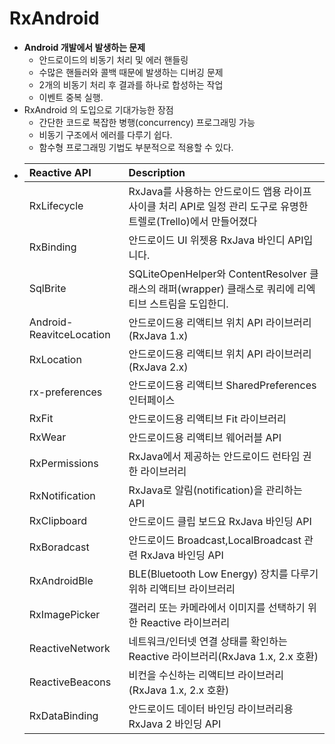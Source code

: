 RxAndroid
===
* **Android 개발에서 발생하는 문제**
  * 안드로이드의 비동기 처리 및 에러 핸들링
  * 수많은 핸들러와 콜백 때문에 발생하는 디버깅 문제
  * 2개의 비동기 처리 후 결과를 하나로 합성하는 작업
  * 이벤트 중복 실행.
* RxAndroid 의 도입으로 기대가능한 장점
  * 간단한 코드로 복잡한 병행(concurrency) 프로그래밍 가능
  * 비동기 구조에서 에러를 다루기 쉽다.
  * 함수형 프로그래밍 기법도 부분적으로 적용할 수 있다.
* |Reactive API|Description|
  |:--|:--|
  |RxLifecycle|RxJava를 사용하는 안드로이드 앱용 라이프 사이클 처리 API로 일정 관리 도구로 유명한 트렐로(Trello)에서 만들어졌다|
  |RxBinding|안드로이드 UI 위젯용 RxJava 바인디 API입니다.|
  |SqlBrite|SQLiteOpenHelper와 ContentResolver 클래스의 래퍼(wrapper) 클래스로 쿼리에 리엑티브 스트림을 도입한디.|
  |Android-ReavitceLocation|안드로이드용 리액티브 위치 API 라이브러리(RxJava 1.x)|
  |RxLocation|안드로이드용 리액티브 위치 API 라이브러리(RxJava 2.x)|
  |rx-preferences|안드로이드용 리액티브 SharedPreferences 인터페이스|
  |RxFit|안드로이드용 리액티브 Fit 라이브러리|
  |RxWear|안드로이드용 리액티브 웨어러블 API|
  |RxPermissions|RxJava에서 제공하는 안드로이드 런타임 권한 라이브러리|
  |RxNotification|RxJava로 알림(notification)을 관리하는 API|
  |RxClipboard|안드로이드 클립 보드요 RxJava 바인딩 API|
  |RxBoradcast|안드로이드 Broadcast,LocalBroadcast 관련 RxJava 바인딩 API|
  |RxAndroidBle|BLE(Bluetooth Low Energy) 장치를 다루기 위하 리액티브 라이브러리|
  |RxImagePicker|갤러리 또는 카메라에서 이미지를 선택하기 위한 Reactive 라이브러리|
  |ReactiveNetwork|네트워크/인터넷 연결 상태를 확인하는 Reactive 라이브러리(RxJava 1.x, 2.x 호환)|
  |ReactiveBeacons|비컨을 수신하는 리액티브 라이브러리(RxJava 1.x, 2.x 호환)|
  |RxDataBinding|안드로이드 데이터 바인딩 라이브러리용 RxJava 2 바인딩 API|
  
